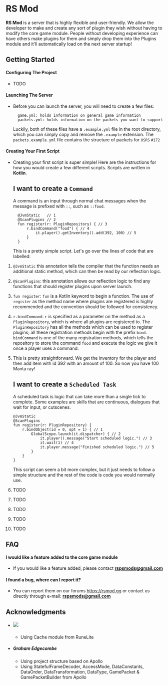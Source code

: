 # RS Mod
**RS Mod** is a server that is highly flexible and user-friendly. We allow the 
developer to make and create any sort of plugin they wish without having to 
modify the core game module. People without developing experience can have 
others make plugins for them and simply drop them into the Plugins module 
and it'll automatically load on the next server startup! 

## Getting Started
#### Configuring The Project
- TODO

#### Launching The Server
- Before you can launch the server, you will need to create a few files:

        game.yml: holds information on general game information
        packets.yml: holds information on the packets you want to support
        
    Luckily, both of these files have a ```.example.yml``` file in the root 
    directory, which you can simply copy and remove the ```.example``` extension.
    The ```packets.example.yml``` file contains the structure of packets for `OSRS` ```#172```

#### Creating Your First Script 
- Creating your first script is super simple! Here are the instructions for how 
    you would create a few different scripts. Scripts are written in **Kotlin**.
    
    I want to create a ``Command``
    -
    A command is an input through normal chat messages when the message is 
    prefixed with `::`, such as `::food`.

        @JvmStatic   // 1
        @ScanPlugins // 2
        fun register(r: PluginRepository) { // 3
            r.bindCommand("food") { // 4
                it.player().getInventory().add(392, 100) // 5                    
            }    
        }
    
    This is a pretty simple script. Let's go over the lines of code that are 
    labelled:
1.  `@JvmStatic` this annotation tells the compiler that the function needs
    an additional static method, which can then be read by our reflection logic.
2.  `@ScanPlugins`: this annotation allows our reflection logic to find any 
    functions that should register plugins upon server launch.
3.  `fun register`: `fun` is a Kotlin keyword to begin a function. 
    The use of `register` as the method name where plugins are registered
    is highly recommended and the convention should be followed for consistency.
4.  `r.bindCommand`: `r` is specified as a parameter on the method as a 
    `PluginRepository`, which is where all plugins are registered to.
    The `PluginRepository` has all the methods which can be used to register 
    plugins; all these registration methods begin with the prefix `bind`.
    `bindCommand` is one of the many registration methods, which tells the repository
    to store the command `food` and execute the logic we give it once a player
    uses a command.
5.  This is pretty straightforward. We get the inventory for the player and
    then add item with id 392 with an amount of 100. So now you have 100 Manta ray!
    
    I want to create a ``Scheduled Task``
    -
    A scheduled task is logic that can take more than a single tick to complete.
    Some examples are skills that are continuous, dialogues that wait for input,
    or cutscenes.
    
        @JvmStatic
        @ScanPlugins
        fun register(r: PluginRepository) {
            r.bindObject(id = 0, opt = 1) { // 1
                GlobalScope.launch(it.dispatcher) { // 2
                    it.player().message("Start scheduled logic.") // 3
                    it.wait(1) // 4
                    it.player.message("Finished scheduled logic.") // 5
                }
            }
        }
    
    This script can seem a bit more complex, but it just needs to follow a simple
    structure and the rest of the code is code you would normally use.
1. TODO
2. TODO
3. TODO
4. TODO
5. TODO

## FAQ
#### I would like a feature added to the core game module
- If you would like a feature added, please contact **rspsmods@gmail.com**
#### I found a bug, where can I report it?
- You can report them on our forums https://rsmod.gg or contact us directly 
through e-mail: **rspsmods@gmail.com**

## Acknowledgments

* ##### [![](https://jitpack.io/v/runelite/runelite.svg)](https://jitpack.io/#runelite/runelite) 
    - Using Cache module from RuneLite
* ##### Graham Edgecombe
    - Using project structure based on Apollo
    - Using StatefulFrameDecoder, AccessMode, DataConstants, DataOrder, DataTransformation, DataType, GamePacket & GamePacketBuilder from Apollo